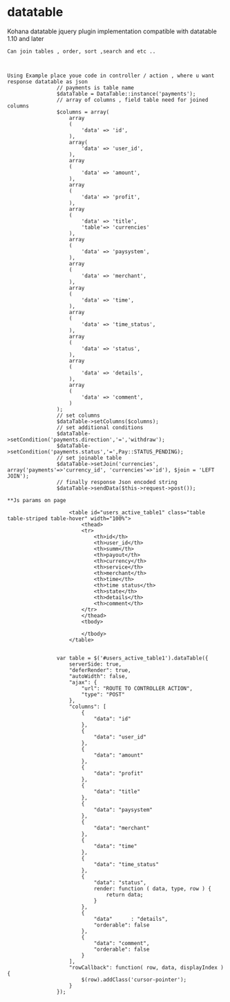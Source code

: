 datatable
=========

Kohana datatable jquery plugin implementation compatible with datatable 1.10 and later

    Can join tables , order, sort ,search and etc ..
    
    
    
    Using Example place youe code in controller / action , where u want response datatable as json
    				// payments is table name 
	                $dataTable = DataTable::instance('payments');
	                // array of columns , field table need for joined columns
	                $columns = array(
	                    array
	                    (
	                        'data' => 'id',
	                    ),
	                    array(
	                        'data' => 'user_id',
	                    ),
	                    array
	                    (
	                        'data' => 'amount',
	                    ),
	                    array
	                    (
	                        'data' => 'profit',
	                    ),
	                    array
	                    (
	                        'data' => 'title',
	                        'table'=> 'currencies'
	                    ),
	                    array
	                    (
	                        'data' => 'paysystem',
	                    ),
	                    array
	                    (
	                        'data' => 'merchant',
	                    ),
	                    array
	                    (
	                        'data' => 'time',
	                    ),
	                    array
	                    (
	                        'data' => 'time_status',
	                    ),
	                    array
	                    (
	                        'data' => 'status',
	                    ),
	                    array
	                    (
	                        'data' => 'details',
	                    ),
	                    array
	                    (
	                        'data' => 'comment',
	                    )
	                );
	                // set columns
	                $dataTable->setColumns($columns);
	                // set additional conditions
	                $dataTable->setCondition('payments.direction','=','withdraw');
	                $dataTable->setCondition('payments.status','=',Pay::STATUS_PENDING);
	                // set joinable table
	                $dataTable->setJoin('currencies', array('payments'=>'currency_id', 'currencies'=>'id'), $join = 'LEFT JOIN');
	                // finally response Json encoded string
	                $dataTable->sendData($this->request->post());
                
	**Js params on page
	
                        <table id="users_active_table1" class="table table-striped table-hover" width="100%">
                            <thead>
                            <tr>
                                <th>id</th>
                                <th>user_id</th>
                                <th>summ</th>
                                <th>payout</th>
                                <th>currency</th>
                                <th>service</th>
                                <th>merchant</th>
                                <th>time</th>
                                <th>time status</th>
                                <th>state</th>
                                <th>details</th>
                                <th>comment</th>
                            </tr>
                            </thead>
                            <tbody>

                            </tbody>
                        </table>	
                        
                        
                    var table = $('#users_active_table1').dataTable({
			            serverSide: true,
			            "deferRender": true,
			            "autoWidth": false,
			            "ajax": {
			                "url": "ROUTE TO CONTROLLER ACTION",
			                "type": "POST"
			            },
			            "columns": [
			                {
			                    "data": "id"
			                },
			                {
			                    "data": "user_id"
			                },
			                {
			                    "data": "amount"
			                },
			                {
			                    "data": "profit"
			                },
			                {
			                    "data": "title"
			                },
			                {
			                    "data": "paysystem"
			                },
			                {
			                    "data": "merchant"
			                },
			                {
			                    "data": "time"
			                },
			                {
			                    "data": "time_status"
			                },
			                {
			                    "data": "status",
			                    render: function ( data, type, row ) {
			                        return data;
			                    }
			                },
			                {
			                    "data"      : "details",
			                    "orderable": false
			                },
			                {
			                    "data": "comment",
			                    "orderable": false
			                }
			            ],
			            "rowCallback": function( row, data, displayIndex ) {
			                $(row).addClass('cursor-pointer');
			            }
			        });
			
